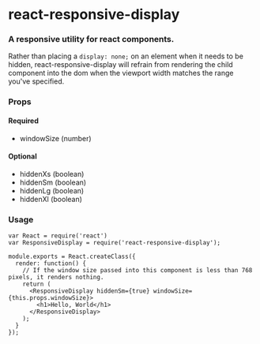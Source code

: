 # react-responsive-display

### A responsive utility for react components.

Rather than placing a `display: none;` on an element when it needs to be hidden, react-responsive-display will refrain from rendering the child component into the dom when the viewport width matches the range you've specified.

### Props

#### Required

  * windowSize (number)

#### Optional

  * hiddenXs (boolean)
  * hiddenSm (boolean)
  * hiddenLg (boolean)
  * hiddenXl (boolean)

### Usage

    var React = require('react')
    var ResponsiveDisplay = require('react-responsive-display');

    module.exports = React.createClass({
      render: function() {
        // If the window size passed into this component is less than 768 pixels, it renders nothing.
        return (
          <ResponsiveDisplay hiddenSm={true} windowSize={this.props.windowSize}>
            <h1>Hello, World</h1>
          </ResponsiveDisplay>
        );
      }
    });
